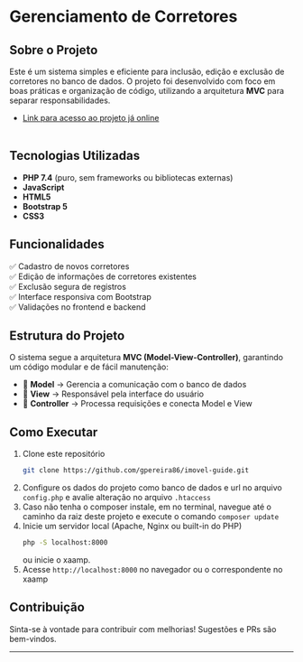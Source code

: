 # Gerenciamento de Corretores

## Sobre o Projeto
Este é um sistema simples e eficiente para inclusão, edição e exclusão de corretores no banco de dados. O projeto foi desenvolvido com foco em boas práticas e organização de código, utilizando a arquitetura **MVC** para separar responsabilidades.

- <a href="https://testimovelguide.glaucopereira.com/" target="_blank">Link para acesso ao projeto já online</a><br><br>

## Tecnologias Utilizadas
- **PHP 7.4** (puro, sem frameworks ou bibliotecas externas)
- **JavaScript**
- **HTML5**
- **Bootstrap 5**
- **CSS3**

## Funcionalidades
✅ Cadastro de novos corretores  
✅ Edição de informações de corretores existentes  
✅ Exclusão segura de registros  
✅ Interface responsiva com Bootstrap  
✅ Validações no frontend e backend  

## Estrutura do Projeto
O sistema segue a arquitetura **MVC (Model-View-Controller)**, garantindo um código modular e de fácil manutenção:
- 📂 **Model** → Gerencia a comunicação com o banco de dados
- 📂 **View** → Responsável pela interface do usuário
- 📂 **Controller** → Processa requisições e conecta Model e View

## Como Executar
1. Clone este repositório
   ```bash
   git clone https://github.com/gpereira86/imovel-guide.git
   ```
2. Configure os dados do projeto como banco de dados e url no arquivo `config.php` e avalie alteração no arquivo `.htaccess`
3. Caso não tenha o composer instale, em no terminal, navegue até o caminho da raiz deste projeto e execute o comando `composer update`
4. Inicie um servidor local (Apache, Nginx ou built-in do PHP)
   ```bash
   php -S localhost:8000
   ```
   ou inicie o xaamp.
5. Acesse `http://localhost:8000` no navegador ou o correspondente no xaamp

## Contribuição
Sinta-se à vontade para contribuir com melhorias! Sugestões e PRs são bem-vindos.

---
